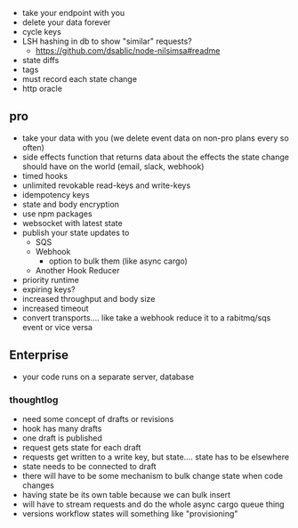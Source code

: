 - take your endpoint with you
- delete your data forever
- cycle keys
- LSH hashing in db to show "similar" requests?
  - https://github.com/dsablic/node-nilsimsa#readme
- state diffs
- tags
- must record each state change
- http oracle

## pro

- take your data with you (we delete event data on non-pro plans every so often)
- side effects function that returns data about the effects the state change should have on the world (email, slack, webhook)
- timed hooks
- unlimited revokable read-keys and write-keys
- idempotency keys
- state and body encryption
- use npm packages
- websocket with latest state
- publish your state updates to
  - SQS
  - Webhook
    - option to bulk them (like async cargo)
  - Another Hook Reducer
- priority runtime
- expiring keys?
- increased throughput and body size
- increased timeout
- convert transports.... like take a webhook reduce it to a rabitmq/sqs event or vice versa

## Enterprise

- your code runs on a separate server, database

### thoughtlog

- need some concept of drafts or revisions
- hook has many drafts
- one draft is published
- request gets state for each draft
- requests get written to a write key, but state.... state has to be elsewhere
- state needs to be connected to draft
- there will have to be some mechanism to bulk change state when code changes
- having state be its own table because we can bulk insert
- will have to stream requests and do the whole async cargo queue thing
- versions workflow states will something like "provisioning"
